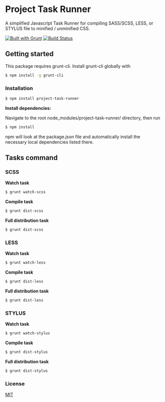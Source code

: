 # Project Task Runner

A simplified Javascript Task Runner for compiling SASS/SCSS, LESS, or STYLUS file to minified / unminified CSS.

[![Built with Grunt](https://cdn.gruntjs.com/builtwith.svg)](http://gruntjs.com/) [![Build Status](https://travis-ci.org/rpbaguio/project-task-runner.svg?branch=master)](https://travis-ci.org/rpbaguio/project-task-runner)

## Getting started

This package requires grunt-cli. Install grunt-cli globally with

```bash
$ npm install -g grunt-cli
```

### Installation

```bash
$ npm install project-task-runner
```

**Install dependencies:**

Navigate to the root node_modules/project-task-runner/ directory, then run 

```bash
$ npm install
```

npm will look at the package.json file and automatically install the necessary local dependencies listed there.


## Tasks command

### SCSS

**Watch task**

```bash
$ grunt watch-scss
```

**Compile task**

```bash
$ grunt dist-scss
```

**Full distribution task**

```bash
$ grunt dist-scss
```


### LESS

**Watch task**

```bash
$ grunt watch-less
```

**Compile task**

```bash
$ grunt dist-less
```

**Full distribution task**

```bash
$ grunt dist-less
```


### STYLUS

**Watch task**

```bash
$ grunt watch-stylus
```

**Compile task**

```bash
$ grunt dist-stylus
```

**Full distribution task**

```bash
$ grunt dist-stylus
```


### License

[MIT](LICENSE)
